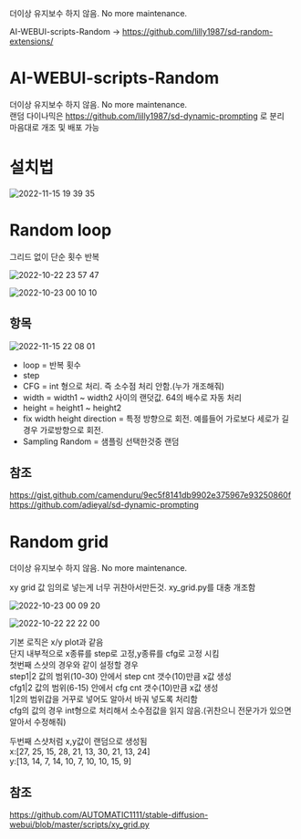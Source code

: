 더이상 유지보수 하지 않음. No more maintenance.  

AI-WEBUI-scripts-Random -> https://github.com/lilly1987/sd-random-extensions/

# AI-WEBUI-scripts-Random

더이상 유지보수 하지 않음. No more maintenance.  
랜덤 다이나믹은 https://github.com/lilly1987/sd-dynamic-prompting 로 분리  
마음대로 개조 및 배포 가능  


# 설치법

![2022-11-15 19 39 35](https://user-images.githubusercontent.com/20321215/201926877-6279b138-a1a8-49e1-8db1-31121e872cd4.png)


# Random loop

그리드 없이 단순 횟수 반복

![2022-10-22 23 57 47](https://user-images.githubusercontent.com/20321215/197346617-0ed1cd09-0ddd-48ad-8161-bc1540d628ad.png)  

![2022-10-23 00 10 10](https://user-images.githubusercontent.com/20321215/197346739-84835f11-3eea-4df5-b091-a57d4b0c0b51.png)  


## 항목

![2022-11-15 22 08 01](https://user-images.githubusercontent.com/20321215/201927356-73cefcd3-882c-4ab8-a410-d35dd6e063c9.png)

- loop = 반복 횟수
- step
- CFG = int 형으로 처리. 즉 소수점 처리 안함.(누가 개조해줘)
- width = width1 ~ width2 사이의 랜덧값. 64의 배수로 자동 처리
- height = height1 ~ height2
- fix width height direction = 특정 방향으로 회전. 예를들어 가로보다 세로가 길 경우 가로방향으로 회전.
- Sampling Random = 샘플링 선택한것중 랜덤


## 참조

https://gist.github.com/camenduru/9ec5f8141db9902e375967e93250860f  
https://github.com/adieyal/sd-dynamic-prompting  


# Random grid

더이상 유지보수 하지 않음. No more maintenance.  

xy grid 값 임의로 넣는게 너무 귀찬아서만든것. 
xy_grid.py를 대충 개조함  

![2022-10-23 00 09 20](https://user-images.githubusercontent.com/20321215/197346726-f93b7e84-f808-4167-9969-dc42763eeff1.png)  

![2022-10-22 22 22 00](https://user-images.githubusercontent.com/20321215/197341554-306e9384-9d1d-45c0-833f-55c03edec5fc.png)  

기본 로직은 x/y plot과 같음  
단지 내부적으로 x종류를 step로 고정,y종류를 cfg로 고정 시킴  
첫번째 스샷의 경우와 같이 설정할 경우  
step1|2 값의 범위(10-30) 안에서 step cnt 갯수(10)만큼 x값 생성  
cfg1|2 값의 범위(6-15) 안에서 cfg cnt 갯수(10)만큼 x값 생성  
1|2의 범위갑을 거꾸로 넣어도 알아서 바궈 넣도록 처리함  
cfg의 값의 경우 int형으로 처리해서 소수점값을 읽지 않음.(귀찬으니 전문가가 있으면 알아서 수정해줘)  

두번째 스샷처럼 x,y값이 랜덤으로 생성됨  
x:[27, 25, 15, 28, 21, 13, 30, 21, 13, 24]  
y:[13, 14, 7, 14, 10, 7, 10, 10, 15, 9]  


## 참조

https://github.com/AUTOMATIC1111/stable-diffusion-webui/blob/master/scripts/xy_grid.py  






